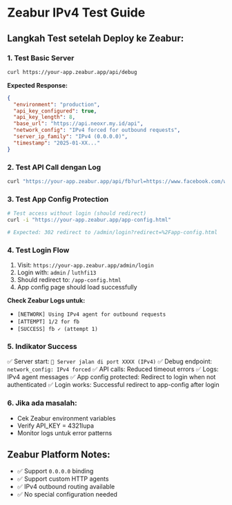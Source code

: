 # Zeabur IPv4 Test Guide

## Langkah Test setelah Deploy ke Zeabur:

### 1. Test Basic Server
```bash
curl https://your-app.zeabur.app/api/debug
```

**Expected Response:**
```json
{
  "environment": "production",
  "api_key_configured": true,
  "api_key_length": 8,
  "base_url": "https://api.neoxr.my.id/api",
  "network_config": "IPv4 forced for outbound requests",
  "server_ip_family": "IPv4 (0.0.0.0)",
  "timestamp": "2025-01-XX..."
}
```

### 2. Test API Call dengan Log
```bash
curl "https://your-app.zeabur.app/api/fb?url=https://www.facebook.com/watch/?v=example"
```

### 3. Test App Config Protection
```bash
# Test access without login (should redirect)
curl -i "https://your-app.zeabur.app/app-config.html"

# Expected: 302 redirect to /admin/login?redirect=%2Fapp-config.html
```

### 4. Test Login Flow
1. Visit: `https://your-app.zeabur.app/admin/login`
2. Login with: `admin` / `luthfi13`
3. Should redirect to: `/app-config.html`
4. App config page should load successfully

**Check Zeabur Logs untuk:**
- `[NETWORK] Using IPv4 agent for outbound requests`
- `[ATTEMPT] 1/2 for fb`
- `[SUCCESS] fb ✓ (attempt 1)`

### 5. Indikator Success
✅ Server start: `🚀 Server jalan di port XXXX (IPv4)`
✅ Debug endpoint: `network_config: IPv4 forced`
✅ API calls: Reduced timeout errors
✅ Logs: IPv4 agent messages
✅ App config protected: Redirect to login when not authenticated
✅ Login works: Successful redirect to app-config after login

### 6. Jika ada masalah:
- Cek Zeabur environment variables
- Verify API_KEY = 4321lupa
- Monitor logs untuk error patterns

## Zeabur Platform Notes:
- ✅ Support `0.0.0.0` binding
- ✅ Support custom HTTP agents
- ✅ IPv4 outbound routing available
- ✅ No special configuration needed
